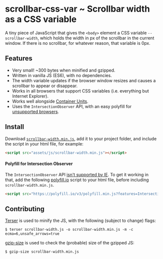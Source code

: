 # scrollbar-css-var ~ Scrollbar width as a CSS variable

A tiny piece of JavaScript that gives the `<body>` element a CSS variable `--scrollbar-width`, which holds the width in px of the scrollbar in the current window. If there is no scrollbar, for whatever reason, that variable is 0px.


## Features
* Very small! ~300 bytes when minified and gzipped.
* Written in vanilla JS (ES6), with no dependencies.
* The width variable updates if the browser window resizes and causes a scrollbar to appear or disappear.
* Works in all browsers that support CSS variables (i.e. everything but Internet Explorer).
* Works well alongside [Container Units](https://www.smashingmagazine.com/2019/03/robust-layouts-container-units-css/).
* Uses the `IntersectionObserver` API, with an easy polyfill for [unsupported browsers](#polyfill-for-intersection-observer).


## Install
Download [`scrollbar-width.min.js`](https://github.com/burntcustard/scrollbar-css-var/raw/master/scrollbar-width.min.js), add it to your project folder, and include the script in your html file, for example:
```html
<script src="assets/js/scrollbar-width.min.js"></script>
```


#### Polyfill for Intersection Observer
The `IntersectionObserver` API [isn't supported by IE](https://caniuse.com/#feat=intersectionobserver). To get it working in that, add the following [polyfill.io](https://polyfill.io/) script to your html file, before including `scrollbar-width.min.js`.
```html
<script src="https://polyfill.io/v3/polyfill.min.js?features=IntersectionObserver"></script>
```


## Contributing
[Terser](https://github.com/terser-js/terser) is used to minify the JS, with the following (subject to change) flags:
```
$ terser scrollbar-width.js -o scrollbar-width.min.js -m -c ecma=6,unsafe_arrows=true
```

[gzip-size](https://github.com/sindresorhus/gzip-size-cli) is used to check the (probable) size of the gzipped JS:
```
$ gzip-size scrollbar-width.min.js
```
